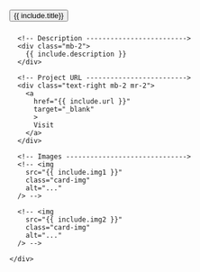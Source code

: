 <style>
  .work-card-header button:hover {
    color: blue !important;
  }
</style>

<div class="">

  <!-- Card Header ----------------------------------------------------------->
  <div class="work-card-header pl-2 pr-2 pt-1 pb-1 bg-white">
    <h5 class="mb-0">
      <button
        class="btn btn-link w-100 text-dark text-decoration-none text-left"
        type="button"
        data-toggle="collapse"
        data-target="#{{ include.id }}"
        aria-expanded="false"
        aria-controls="{{ include.id }}"
      >
        {{ include.title}}
      </button>
    </h5>
  </div>

  <!-- Card Body ------------------------------------------------------------->
  <div
    id="{{ include.id }}"
    class="collapse"
    data-parent="#accordion"
  >
    <div class="card-body pt-0 pb-2">

      <!-- Description ------------------------->
      <div class="mb-2">
        {{ include.description }}
      </div>

      <!-- Project URL ------------------------->
      <div class="text-right mb-2 mr-2">
        <a
          href="{{ include.url }}"
          target="_blank"
          >
          Visit
        </a>
      </div>

      <!-- Images ------------------------------>
      <!-- <img
        src="{{ include.img1 }}"
        class="card-img"
        alt="..."
      /> -->

      <!-- <img
        src="{{ include.img2 }}"
        class="card-img"
        alt="..."
      /> -->

    </div>
  </div>
</div>
